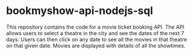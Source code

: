 # bookmyshow-api-nodejs-sql
This repository contains the code for a movie ticket booking API. The API allows users to select a theatre in the city and see the dates of the next 7 days. Users can then click on any date to see all the movies in that theatre on that given date. Movies are displayed with details of all the showtimes.

